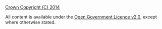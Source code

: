 [Crown Copyright (C) 2014](http://www.nationalarchives.gov.uk/information-management/our-services/crown-copyright.htm)

All content is available under the [Open Government Licence v2.0](http://www.nationalarchives.gov.uk/doc/open-government-licence/version/2/), except where otherwise stated.
